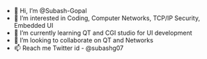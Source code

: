 - 👋 Hi, I’m @Subash-Gopal
- 👀 I’m interested in Coding, Computer Networks, TCP/IP Security, Embedded UI 
- 🌱 I’m currently learning QT and CGI studio for UI development
- 💞️ I’m looking to collaborate on QT and Networks
- 📫 Reach me Twitter id - @subashg07

<!---
Subash-Gopal/Subash-Gopal is a ✨ special ✨ repository because its `README.md` (this file) appears on your GitHub profile.
You can click the Preview link to take a look at your changes.
--->

